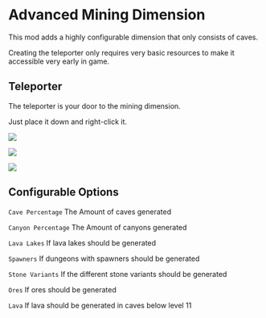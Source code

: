 # Advanced Mining Dimension

This mod adds a highly configurable dimension that only consists of caves.

Creating the teleporter only requires very basic resources to make it accessible very early in game.

## Teleporter

The teleporter is your door to the mining dimension.

Just place it down and right-click it.

<!-- ![](https://i.imgur.com/x90UUfM.png) -->

![](https://media.giphy.com/media/hXCrxL5UloOrvDGD64/giphy.gif)

![](https://media.giphy.com/media/VFY1qVMLrx1DUeY7Vt/giphy.gif)

![](https://media.giphy.com/media/idjCk5R0gD2CbzchsH/giphy.gif)



## Configurable Options

`Cave Percentage`
The Amount of caves generated

`Canyon Percentage`
The Amount of canyons generated

`Lava Lakes`
If lava lakes should be generated

`Spawners`
If dungeons with spawners should be generated

`Stone Variants`
If the different stone variants should be generated

`Ores`
If ores should be generated

`Lava`
If lava should be generated in caves below level 11